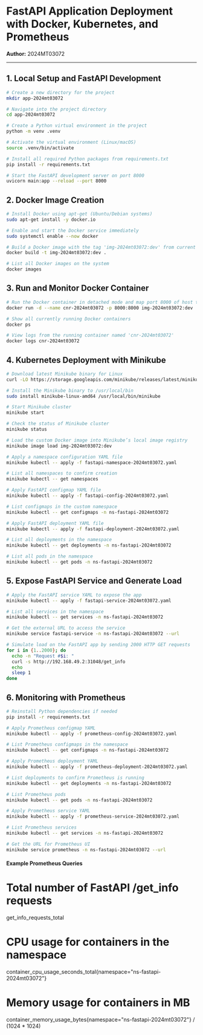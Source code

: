 # FastAPI Application Deployment with Docker, Kubernetes, and Prometheus  
**Author:** 2024MT03072

---

## **1. Local Setup and FastAPI Development**

```bash
# Create a new directory for the project
mkdir app-2024mt03072

# Navigate into the project directory
cd app-2024mt03072

# Create a Python virtual environment in the project
python -m venv .venv

# Activate the virtual environment (Linux/macOS)
source .venv/bin/activate

# Install all required Python packages from requirements.txt
pip install -r requirements.txt

# Start the FastAPI development server on port 8000
uvicorn main:app --reload --port 8000
```


## **2. Docker Image Creation**

```bash
# Install Docker using apt-get (Ubuntu/Debian systems)
sudo apt-get install -y docker.io

# Enable and start the Docker service immediately
sudo systemctl enable --now docker

# Build a Docker image with the tag 'img-2024mt03072:dev' from current directory
docker build -t img-2024mt03072:dev .

# List all Docker images on the system
docker images
```


## **3. Run and Monitor Docker Container**

```bash
# Run the Docker container in detached mode and map port 8000 of host to container
docker run -d --name cnr-2024mt03072 -p 8000:8000 img-2024mt03072:dev

# Show all currently running Docker containers
docker ps

# View logs from the running container named 'cnr-2024mt03072'
docker logs cnr-2024mt03072
```


## **4. Kubernetes Deployment with Minikube**

```bash
# Download latest Minikube binary for Linux
curl -LO https://storage.googleapis.com/minikube/releases/latest/minikubelinux-amd64

# Install the Minikube binary to /usr/local/bin
sudo install minikube-linux-amd64 /usr/local/bin/minikube

# Start Minikube cluster
minikube start

# Check the status of Minikube cluster
minikube status

# Load the custom Docker image into Minikube’s local image registry
minikube image load img-2024mt03072:dev

# Apply a namespace configuration YAML file
minikube kubectl -- apply -f fastapi-namespace-2024mt03072.yaml

# List all namespaces to confirm creation
minikube kubectl -- get namespaces

# Apply FastAPI configmap YAML file
minikube kubectl -- apply -f fastapi-config-2024mt03072.yaml

# List configmaps in the custom namespace
minikube kubectl -- get configmaps -n ns-fastapi-2024mt03072

# Apply FastAPI deployment YAML file
minikube kubectl -- apply -f fastapi-deployment-2024mt03072.yaml

# List all deployments in the namespace
minikube kubectl -- get deployments -n ns-fastapi-2024mt03072

# List all pods in the namespace
minikube kubectl -- get pods -n ns-fastapi-2024mt03072
```


## **5. Expose FastAPI Service and Generate Load**

```bash
# Apply the FastAPI service YAML to expose the app
minikube kubectl -- apply -f fastapi-service-2024mt03072.yaml

# List all services in the namespace
minikube kubectl -- get services -n ns-fastapi-2024mt03072

# Get the external URL to access the service
minikube service fastapi-service -n ns-fastapi-2024mt03072 --url

# Simulate load on the FastAPI app by sending 2000 HTTP GET requests
for i in {1..2000}; do
  echo -n "Request #$i: "
  curl -s http://192.168.49.2:31048/get_info
  echo
  sleep 1
done
```


## **6. Monitoring with Prometheus**

```bash
# Reinstall Python dependencies if needed
pip install -r requirements.txt

# Apply Prometheus configmap YAML
minikube kubectl -- apply -f prometheus-config-2024mt03072.yaml

# List Prometheus configmaps in the namespace
minikube kubectl -- get configmaps -n ns-fastapi-2024mt03072

# Apply Prometheus deployment YAML
minikube kubectl -- apply -f prometheus-deployment-2024mt03072.yaml

# List deployments to confirm Prometheus is running
minikube kubectl -- get deployments -n ns-fastapi-2024mt03072

# List Prometheus pods
minikube kubectl -- get pods -n ns-fastapi-2024mt03072

# Apply Prometheus service YAML
minikube kubectl -- apply -f prometheus-service-2024mt03072.yaml

# List Prometheus services
minikube kubectl -- get services -n ns-fastapi-2024mt03072

# Get the URL for Prometheus UI
minikube service prometheus -n ns-fastapi-2024mt03072 --url
```

#### **Example Prometheus Queries**

# Total number of FastAPI /get_info requests
get_info_requests_total

# CPU usage for containers in the namespace
container_cpu_usage_seconds_total{namespace="ns-fastapi-2024mt03072"}

# Memory usage for containers in MB
container_memory_usage_bytes{namespace="ns-fastapi-2024mt03072"} / (1024 * 1024)
